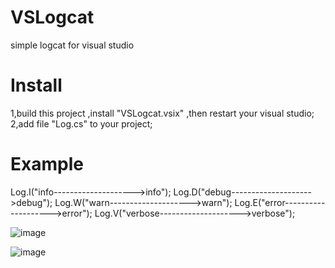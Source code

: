 VSLogcat
========

simple logcat for visual studio

Install
======
1,build this project ,install "VSLogcat.vsix" ,then restart your visual studio;
2,add file "Log.cs" to your project;

Example
======
Log.I("info-------------------->info");
Log.D("debug-------------------->debug");
Log.W("warn-------------------->warn");
Log.E("error-------------------->error");
Log.V("verbose-------------------->verbose");

![image](https://github.com/liyang1221/VSLogcat/Screenshot/1.png)

![image](https://github.com/liyang1221/VSLogcat/Screenshot/2.png)